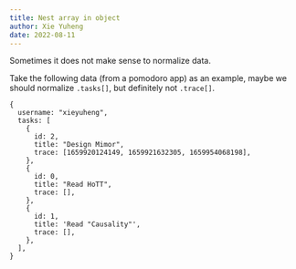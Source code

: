 ```yaml
---
title: Nest array in object
author: Xie Yuheng
date: 2022-08-11
---
```


Sometimes it does not make sense to normalize data.

Take the following data (from a pomodoro app) as an example,
maybe we should normalize `.tasks[]`,
but definitely not `.trace[]`.

```
{
  username: "xieyuheng",
  tasks: [
    {
      id: 2,
      title: "Design Mimor",
      trace: [1659920124149, 1659921632305, 1659954068198],
    },
    {
      id: 0,
      title: "Read HoTT",
      trace: [],
    },
    {
      id: 1,
      title: 'Read "Causality"',
      trace: [],
    },
  ],
}
```
